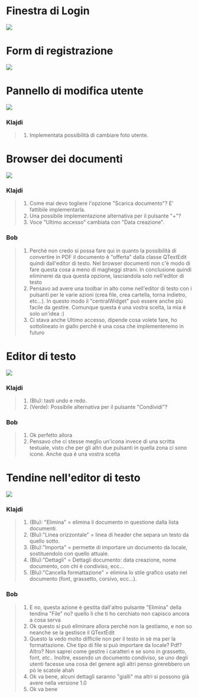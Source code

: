 # Finestra di Login

![](mockups-commentati/Qt%20Login-commentato.png)

# Form di registrazione

![](mockups-commentati/Qt%20FormRegister-commentato.png)

# Pannello di modifica utente

![](mockups-commentati/Qt%20EditAccount-commentato.png)

### Klajdi
>1. Implementata possibilità di cambiare foto utente.

# Browser dei documenti

![](mockups-commentati/Qt%20DocsBrowser-commentato.png)

### Klajdi
>1. Come mai devo togliere l'opzione "Scarica documento"? E' fattibile implementarla.
>2. Una possibile implementazione alternativa per il pulsante "+"?
>3. Voce "Ultimo accesso" cambiata con "Data creazione".

### Bob

> 1. Perchè non credo si possa fare qui in quanto la possibilità di convertire in PDF il documento è "offerta" dalla classe QTextEdit quindi dall'editor di testo. Nel browser documenti non c'è modo di fare questa cosa a meno di magheggi strani. In conclusione quindi eliminerei da qua questa opzione, lasciandola solo nell'editor di testo
> 2. Pensavo ad avere una toolbar in alto come nell'editor di testo con i pulsanti per le varie azioni (crea file, crea cartella, torna indietro, etc...). In questo modo il "centralWidget" può essere anche più facile da gestire. Comunque questa è una vostra scelta, la mia è solo un'idea :)
> 3. Ci stava anche Ultimo accesso, dipende cosa volete fare, ho sottolineato in giallo perchè è una cosa che implementeremo in futuro

# Editor di testo

![](mockups-commentati/Qt%20textEditor-commentato-02.png)

### Klajdi

>1. (Blu): tasti undo e redo.
>2. (Verde): Possibile alternativa per il pulsante "Condividi"?

### Bob

> 1. Ok perfetto allora
> 2. Pensavo che ci stesse meglio un'icona invece di una scritta testuale, visto che per gli altri due pulsanti in quella zona ci sono icone. Anche qua è una vostra scelta

# Tendine nell'editor di testo

![](mockups-commentati/TendineTextEditor-01.png)

### Klajdi
>1. (Blu): "Elimina" = elimina il documento in questione dalla lista documenti.
>2. (Blu):"Linea orizzontale" = linea di header che separa un testo da quello sotto.
>3. (Blu):"Importa" = permette di importare un documento da locale, sostituendolo con quello attuale.
>4. (Blu):"Dettagli" = Dettagli documento: data creazione, nome documento, con chi è condiviso, ecc...
>5. (Blu):"Cancella formattazione" = elimina lo stile grafico usato nel documento (font, grassetto, corsivo, ecc...).

### Bob

> 1. E no, questa azione è gestita dall'altro pulsante "Elimina" della tendina "File" no? quello li che ti ho cerchiato non capisco ancora a cosa serva
> 2. Ok questo si può eliminare allora perchè non la gestiamo, e non so neanche se la gestisce il QTextEdit
> 3. Questo la vedo molto difficile non per il testo in sè ma per la formattazione. Che tipo di file si può importare da locale? Pdf? Altro? Non saprei come gestire i caratteri e se sono in grassetto, font, etc.. 
>    Inoltre, essendo un documento condiviso, se uno degli utenti facesse una cosa del genere agli altri penso girerebbero un pò le scatole ahah
> 4. Ok va bene, alcuni dettagli saranno "gialli" ma altri si possono già avere nella versione 1.0
> 5. Ok va bene

<!--# Vista relazione finestre

<!--![](mockups-commentati/Overview.png)

<!--# Vista completa relazione finestre

<!--![](mockups-commentati/OverviewFull.png)
